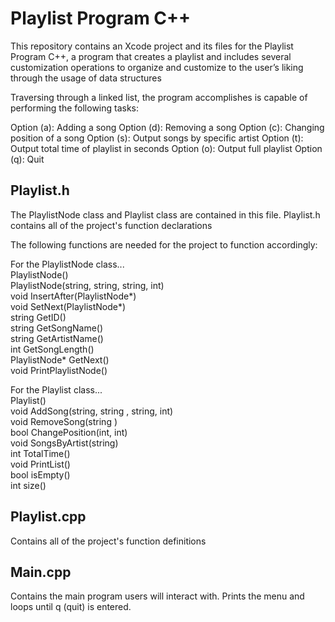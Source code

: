 # Playlist Program C++
This repository contains an Xcode project and its files for the Playlist Program C++, a program that creates a playlist and includes several customization operations to organize and customize to the user’s liking through the usage of data structures

Traversing through a linked list, the program accomplishes is capable of performing the following tasks:

Option (a): Adding a song
Option (d): Removing a song
Option (c): Changing position of a song
Option (s): Output songs by specific artist
Option (t): Output total time of playlist in seconds
Option (o): Output full playlist
Option (q): Quit

## Playlist.h
The PlaylistNode class and Playlist class are contained in this file. Playlist.h contains all of the project's function declarations

The following functions are needed for the project to function accordingly:

For the PlaylistNode class...<br/>
    PlaylistNode()<br/>
    PlaylistNode(string, string, string, int)<br/>
    void InsertAfter(PlaylistNode*)<br/>
    void SetNext(PlaylistNode*)<br/>
    string GetID()<br/>
    string GetSongName()<br/>
    string GetArtistName()<br/>
    int GetSongLength()<br/>
    PlaylistNode* GetNext()<br/>
    void PrintPlaylistNode()<br/>


For the Playlist class...<br/>
    Playlist()<br/>
    void AddSong(string, string , string, int)<br/>
    void RemoveSong(string )<br/>
    bool ChangePosition(int, int)<br/>
    void SongsByArtist(string)<br/>
    int TotalTime()<br/>
    void PrintList()<br/>
    bool isEmpty()<br/>
    int size()<br/>
    
## Playlist.cpp
Contains all of the project's function definitions

## Main.cpp
Contains the main program users will interact with. Prints the menu and loops until q (quit) is entered.
